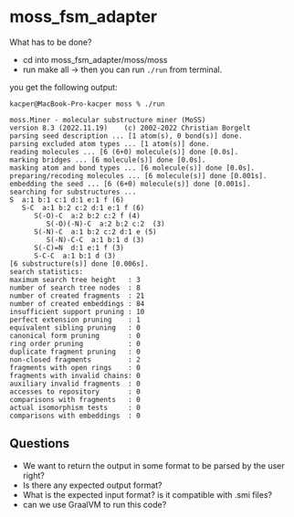 # moss_fsm_adapter

What has to be done?
- cd into  moss_fsm_adapter/moss/moss
- run make all -> then you can run `./run` from terminal. 

you get the following output:
```
kacper@MacBook-Pro-kacper moss % ./run 

moss.Miner - molecular substructure miner (MoSS)
version 8.3 (2022.11.19)    (c) 2002-2022 Christian Borgelt
parsing seed description ... [1 atom(s), 0 bond(s)] done.
parsing excluded atom types ... [1 atom(s)] done.
reading molecules ... [6 (6+0) molecule(s)] done [0.0s].
marking bridges ... [6 molecule(s)] done [0.0s].
masking atom and bond types ... [6 molecule(s)] done [0.0s].
preparing/recoding molecules ... [6 molecule(s)] done [0.001s].
embedding the seed ... [6 (6+0) molecule(s)] done [0.001s].
searching for substructures ... 
S  a:1 b:1 c:1 d:1 e:1 f (6)
   S-C  a:1 b:2 c:2 d:1 e:1 f (6)
      S(-O)-C  a:2 b:2 c:2 f (4)
         S(-O)(-N)-C  a:2 b:2 c:2  (3)
      S(-N)-C  a:1 b:2 c:2 d:1 e (5)
         S(-N)-C-C  a:1 b:1 d (3)
      S(-C)=N  d:1 e:1 f (3)
      S-C-C  a:1 b:1 d (3)
[6 substructure(s)] done [0.006s].
search statistics:
maximum search tree height   : 3
number of search tree nodes  : 8
number of created fragments  : 21
number of created embeddings : 84
insufficient support pruning : 10
perfect extension pruning    : 1
equivalent sibling pruning   : 0
canonical form pruning       : 0
ring order pruning           : 0
duplicate fragment pruning   : 0
non-closed fragments         : 2
fragments with open rings    : 0
fragments with invalid chains: 0
auxiliary invalid fragments  : 0
accesses to repository       : 0
comparisons with fragments   : 0
actual isomorphism tests     : 0
comparisons with embeddings  : 0
```

## Questions
- We want to return the output in some format to be parsed by the user right?
- Is there any expected output format?
- What is the expected input format? is it compatible with .smi files?
- can we use GraalVM to run this code?

 
